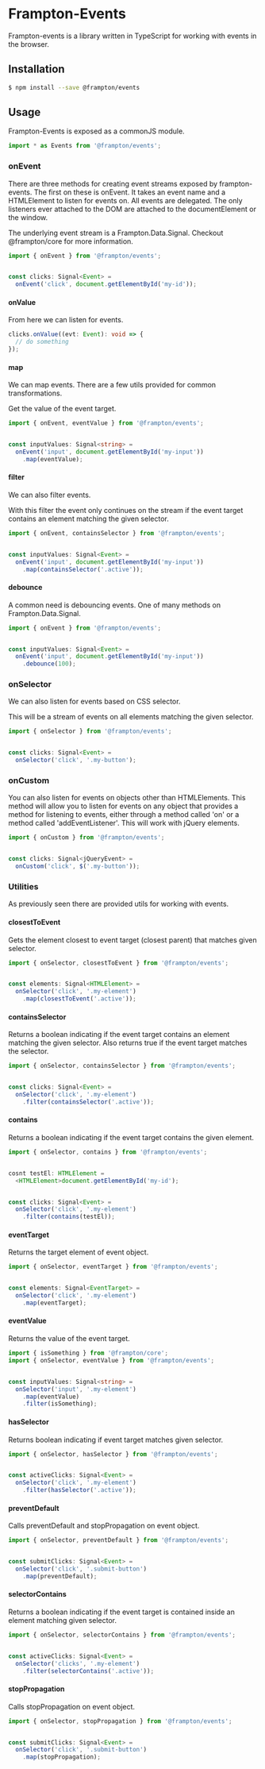# Frampton-Events

Frampton-events is a library written in TypeScript for working with events in the browser.


## Installation

```sh
$ npm install --save @frampton/events
```

## Usage

Frampton-Events is exposed as a commonJS module.

```typescript
import * as Events from '@frampton/events';
```

### onEvent

There are three methods for creating event streams exposed by frampton-events. The first on these is onEvent. It takes an event name and a HTMLElement to listen for events on. All events are delegated. The only listeners ever attached to the DOM are attached to the documentElement or the window.

The underlying event stream is a Frampton.Data.Signal. Checkout @frampton/core for more information.

```typescript
import { onEvent } from '@frampton/events';


const clicks: Signal<Event> =
  onEvent('click', document.getElementById('my-id'));
```

#### onValue

From here we can listen for events.

```typescript
clicks.onValue((evt: Event): void => {
  // do something
});
```

#### map

We can map events. There are a few utils provided for common transformations.

Get the value of the event target.

```typescript
import { onEvent, eventValue } from '@frampton/events';


const inputValues: Signal<string> =
  onEvent('input', document.getElementById('my-input'))
    .map(eventValue);
```

#### filter

We can also filter events.

With this filter the event only continues on the stream if the event target contains an element matching the given selector.

```typescript
import { onEvent, containsSelector } from '@frampton/events';


const inputValues: Signal<Event> =
  onEvent('input', document.getElementById('my-input'))
    .map(containsSelector('.active'));
```

#### debounce

A common need is debouncing events. One of many methods on Frampton.Data.Signal.

```typescript
import { onEvent } from '@frampton/events';


const inputValues: Signal<Event> =
  onEvent('input', document.getElementById('my-input'))
    .debounce(100);
```


### onSelector

We can also listen for events based on CSS selector.

This will be a stream of events on all elements matching the given selector.

```typescript
import { onSelector } from '@frampton/events';


const clicks: Signal<Event> =
  onSelector('click', '.my-button');
```


### onCustom

You can also listen for events on objects other than HTMLElements. This method will allow you to listen for events on any object that provides a method for listening to events, either through a method called 'on' or a method called 'addEventListener'. This will work with jQuery elements.

```typescript
import { onCustom } from '@frampton/events';


const clicks: Signal<jQueryEvent> =
  onCustom('click', $('.my-button'));
```

### Utilities

As previously seen there are provided utils for working with events.

#### closestToEvent

Gets the element closest to event target (closest parent) that matches given selector.

```typescript
import { onSelector, closestToEvent } from '@frampton/events';


const elements: Signal<HTMLElement> =
  onSelector('click', '.my-element')
    .map(closestToEvent('.active'));
```

#### containsSelector

Returns a boolean indicating if the event target contains an element matching the given selector. Also returns true if the event target matches the selector.

```typescript
import { onSelector, containsSelector } from '@frampton/events';


const clicks: Signal<Event> =
  onSelector('click', '.my-element')
    .filter(containsSelector('.active'));
```

#### contains

Returns a boolean indicating if the event target contains the given element.

```typescript
import { onSelector, contains } from '@frampton/events';


cosnt testEl: HTMLElement =
  <HTMLElement>document.getElementById('my-id');


const clicks: Signal<Event> =
  onSelector('click', '.my-element')
    .filter(contains(testEl));
```

#### eventTarget

Returns the target element of event object.

```typescript
import { onSelector, eventTarget } from '@frampton/events';


const elements: Signal<EventTarget> =
  onSelector('click', '.my-element')
    .map(eventTarget);
```

#### eventValue

Returns the value of the event target.

```typescript
import { isSomething } from '@frampton/core';
import { onSelector, eventValue } from '@frampton/events';


const inputValues: Signal<string> =
  onSelector('input', '.my-element')
    .map(eventValue)
    .filter(isSomething);
```

#### hasSelector

Returns boolean indicating if event target matches given selector.

```typescript
import { onSelector, hasSelector } from '@frampton/events';


const activeClicks: Signal<Event> =
  onSelector('click', '.my-element')
    .filter(hasSelector('.active'));
```

#### preventDefault

Calls preventDefault and stopPropagation on event object.

```typescript
import { onSelector, preventDefault } from '@frampton/events';


const submitClicks: Signal<Event> =
  onSelector('click', '.submit-button')
    .map(preventDefault);
```

#### selectorContains

Returns a boolean indicating if the event target is contained inside an element matching given selector.

```typescript
import { onSelector, selectorContains } from '@frampton/events';


const activeClicks: Signal<Event> =
  onSelector('clicks', '.my-element')
    .filter(selectorContains('.active'));
```

#### stopPropagation

Calls stopPropagation on event object.

```typescript
import { onSelector, stopPropagation } from '@frampton/events';


const submitClicks: Signal<Event> =
  onSelector('click', '.submit-button')
    .map(stopPropagation);
```